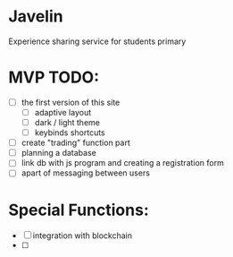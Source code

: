 # Javelin
Experience sharing service for students primary

# MVP TODO:
- [ ] the first version of this site 
	- [ ] adaptive layout
	- [ ] dark / light theme
	- [ ] keybinds shortcuts 
- [ ] create "trading" function part
- [ ] planning a database
- [ ] link db with js program and creating a registration form  
- [ ] apart of messaging between users

# Special Functions:
- [ ] integration with blockchain  
- [ ] 


